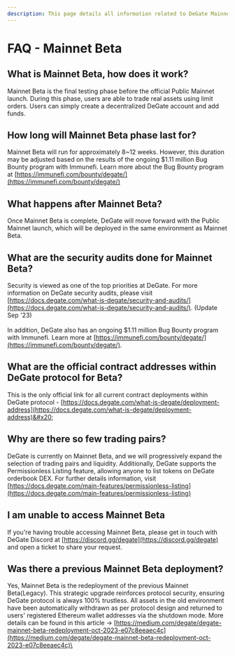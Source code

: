 ```yaml
---
description: This page details all information related to DeGate Mainnet Beta
---
```


# FAQ - Mainnet Beta

## What is Mainnet Beta, how does it work?

Mainnet Beta is the final testing phase before the official Public Mainnet launch. During this phase, users are able to trade real assets using limit orders. Users can simply create a decentralized DeGate account and add funds.

## How long will Mainnet Beta phase last for?

Mainnet Beta will run for approximately 8\~12 weeks. However, this duration may be adjusted based on the results of the ongoing $1.11 million Bug Bounty program with Immunefi. Learn more about the Bug Bounty program at [https://immunefi.com/bounty/degate/](https://immunefi.com/bounty/degate/)

## What happens after Mainnet Beta?

Once Mainnet Beta is complete, DeGate will move forward with the Public Mainnet launch, which will be deployed in the same environment as Mainnet Beta.

## What are the security audits done for Mainnet Beta?

Security is viewed as one of the top priorities at DeGate. For more information on DeGate security audits, please visit [https://docs.degate.com/what-is-degate/security-and-audits/](https://docs.degate.com/what-is-degate/security-and-audits/). (Update Sep '23)\
\
In addition, DeGate also has an ongoing $1.11 million Bug Bounty program with Immunefi. Learn more at [https://immunefi.com/bounty/degate/](https://immunefi.com/bounty/degate/).

## **What are the official contract addresses within DeGate protocol for Beta?**

This is the only official link for all current contract deployments within DeGate protocol - [https://docs.degate.com/what-is-degate/deployment-address](https://docs.degate.com/what-is-degate/deployment-address)&#x20;

## Why are there so few trading pairs?

DeGate is currently on Mainnet Beta, and we will progressively expand the selection of trading pairs and liquidity. Additionally, DeGate supports the Permissionless Listing feature, allowing anyone to list tokens on DeGate orderbook DEX. For further details information, visit [https://docs.degate.com/main-features/permissionless-listing](https://docs.degate.com/main-features/permissionless-listing)

## I am unable to access Mainnet Beta

If you're having trouble accessing Mainnet Beta, please get in touch with DeGate Discord at [https://discord.gg/degate](https://discord.gg/degate) and open a ticket to share your request.

## Was there a previous Mainnet Beta deployment?

Yes, Mainnet Beta is the redeployment of the previous Mainnet Beta(Legacy). This strategic upgrade reinforces protocol security, ensuring DeGate protocol is always 100% trustless. All assets in the old environment have been automatically withdrawn as per protocol design and returned to users' registered Ethereum wallet addresses via the shutdown mode. More details can be found in this article -> [https://medium.com/degate/degate-mainnet-beta-redeployment-oct-2023-e07c8eeaec4c](https://medium.com/degate/degate-mainnet-beta-redeployment-oct-2023-e07c8eeaec4c)\
